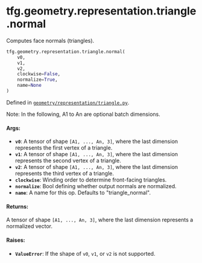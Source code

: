 <div itemscope itemtype="http://developers.google.com/ReferenceObject">
<meta itemprop="name" content="tfg.geometry.representation.triangle.normal" />
<meta itemprop="path" content="Stable" />
</div>

# tfg.geometry.representation.triangle.normal

Computes face normals (triangles).

``` python
tfg.geometry.representation.triangle.normal(
    v0,
    v1,
    v2,
    clockwise=False,
    normalize=True,
    name=None
)
```



Defined in [`geometry/representation/triangle.py`](https://github.com/tensorflow/agents/tree/master/tensorflow_graphics/geometry/representation/triangle.py).

<!-- Placeholder for "Used in" -->

Note:
  In the following, A1 to An are optional batch dimensions.

#### Args:

* <b>`v0`</b>: A tensor of shape `[A1, ..., An, 3]`, where the last dimension
    represents the first vertex of a triangle.
* <b>`v1`</b>: A tensor of shape `[A1, ..., An, 3]`, where the last dimension
    represents the second vertex of a triangle.
* <b>`v2`</b>: A tensor of shape `[A1, ..., An, 3]`, where the last dimension
    represents the third vertex of a triangle.
* <b>`clockwise`</b>: Winding order to determine front-facing triangles.
* <b>`normalize`</b>: Bool defining whether output normals are normalized.
* <b>`name`</b>: A name for this op. Defaults to "triangle_normal".


#### Returns:

A tensor of shape `[A1, ..., An, 3]`, where the last dimension represents
  a normalized vector.


#### Raises:

* <b>`ValueError`</b>: If the shape of `v0`, `v1`, or `v2` is not supported.